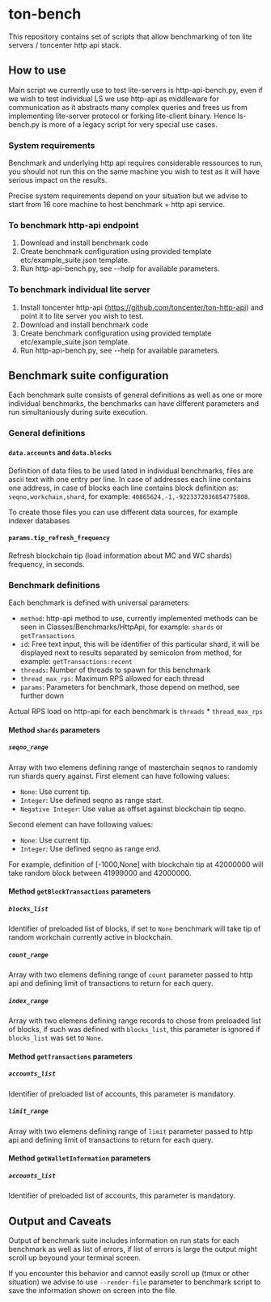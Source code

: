 # ton-bench
This repository contains set of scripts that allow benchmarking of ton lite servers / toncenter http api stack.

## How to use
Main script we currently use to test lite-servers is http-api-bench.py, even if we wish to test individual LS we use http-api as middleware for communication as it abstracts many complex queries and frees us from implementing lite-server protocol or forking lite-client binary. Hence ls-bench.py is more of a legacy script for very special use cases.

### System requirements
Benchmark and underlying http api requires considerable ressources to run, you should not run this on the same machine you wish to test as it will have serious impact on the results.

Precise system requirements depend on your situation but we advise to start from 16 core machine to host benchmark + http api service.

### To benchmark http-api endpoint
1) Download and install benchmark code
2) Create benchmark configuration using provided template etc/example_suite.json template.
3) Run http-api-bench.py, see --help for available parameters.

### To benchmark individual lite server
1) Install toncenter http-api (https://github.com/toncenter/ton-http-api) and point it to lite server you wish to test.
2) Download and install benchmark code
3) Create benchmark configuration using provided template etc/example_suite.json template.
4) Run http-api-bench.py, see --help for available parameters.

## Benchmark suite configuration
Each benchmark suite consists of general definitions as well as one or more individual benchmarks, the benchmarks can have different parameters and run simultaniously during suite execution.

### General definitions
#### `data.accounts` and `data.blocks`
Definition of data files to be used lated in individual benchmarks, files are ascii text with one entry per line. In case of addresses each line contains one address, in case of blocks each line contains block definition as: `seqno,workchain,shard`, for example: `40865624,-1,-9223372036854775808`.

To create those files you can use different data sources, for example indexer databases

#### `params.tip_refresh_frequency`
Refresh blockchain tip (load information about MC and WC shards) frequency, in seconds.

### Benchmark definitions
Each benchmark is defined with universal parameters:
* `method`: http-api method to use, currently implemented methods can be seen in Classes/Benchmarks/HttpApi, for example: `shards` or `getTransactions`
* `id`: Free text input, this will be identifier of this particular shard, it will be displayed next to results separated by semicolon from method, for example: `getTransactions:recent`
* `threads`: Number of threads to spawn for this benchmark
* `thread_max_rps`: Maximum RPS allowed for each thread
* `params`: Parameters for benchmark, those depend on method, see further down

Actual RPS load on http-api for each benchmark is `threads` * `thread_max_rps`

#### Method `shards` parameters
##### `seqno_range`
Array with two elemens defining range of masterchain seqnos to randomly run shards query against.
First element can have following values:
* `None`: Use current tip.
* `Integer`: Use defined seqno as range start.
* `Negative Integer`: Use value as offset against blockchain tip seqno.

Second element can have following values:
* `None`: Use current tip.
* `Integer`: Use defined seqno as range end.

For example, definition of [-1000,None] with blockchain tip at 42000000 will take random block between 41999000 and 42000000.

#### Method `getBlockTransactions` parameters
##### `blocks_list`
Identifier of preloaded list of blocks, if set to `None` benchmark will take tip of random workchain currently active in blockchain.

##### `count_range`
Array with two elemens defining range of `count` parameter passed to http api and defining limit of transactions to return for each query.

##### `index_range`
Array with two elemens defining range records to chose from preloaded list of blocks, if such was defined with `blocks_list`, this parameter is ignored if `blocks_list` was set to `None`.

#### Method `getTransactions` parameters
##### `accounts_list`
Identifier of preloaded list of accounts, this parameter is mandatory.

##### `limit_range`
Array with two elemens defining range of `limit` parameter passed to http api and defining limit of transactions to return for each query.

#### Method `getWalletInformation` parameters
##### `accounts_list`
Identifier of preloaded list of accounts, this parameter is mandatory.

## Output and Caveats
Output of benchmark suite includes information on run stats for each benchmark as well as list of errors, if list of errors is large the output might scroll up beyound your terminal screen.

If you encounter this behavior and cannot easily scroll up (tmux or other situation) we advise to use `--render-file` parameter to benchmark script to save the information shown on screen into the file.